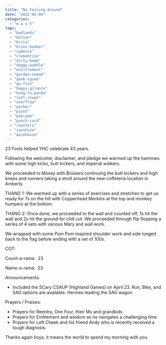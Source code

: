 ```yaml
---
title: "No Fooling Around"
date: "2022-04-04"
categories: 
  - "m-a-s-h"
tags: 
  - "badlands"
  - "bolton"
  - "brita"
  - "bronx-bomber"
  - "cadence"
  - "clementine"
  - "dirty-bomb"
  - "doggy-paddle"
  - "entitlement"
  - "garden-nomad"
  - "geek-squad"
  - "go-fish"
  - "happy-gilmore"
  - "kung-fu-panda"
  - "left-cheek"
  - "overflow"
  - "parker"
  - "pivot"
  - "pom-pom"
  - "punch-card"
  - "roasters"
  - "sunshine"
  - "warehouse"
---
```


23 Fools helped YHC celebrate 43 years.

Following the welcome, disclaimer, and pledge we warmed up the hammies with some high kicks, butt kickers, and imperial walkers.

We proceeded to Mosey with Bruisers continuing the butt kickers and high knees and runners taking a stroll around the new coffeteria location in Amberly.

THANG 1: We warmed up with a series of exercises and stretches to get us ready for 7s on the hill with Copperhead Merkins at the top and monkey humpers at the bottom.

THANG 2: Once done, we proceeded to the wall and counted off, 1s hit the wall and 2s hit the ground for chill cut. We proceeded through flip flopping a series of 4 sets with various Mary and wall work.

We wrapped with some Pom Pom inspired shoulder work and side lunged back to the flag before ending with a set of 100s.

COT:

Count-a-rama:  23

Name-a-rama:  23

Announcements:

- Included the SCary CSAUP (Highland Games) on April 23. Run, Bike, and SAG options are available. Hermes leading the SAG wagon

Prayers / Praises: 

- Prayers for Reentry, One Four, their Ms and grandkids
- Prayers for Entitlement and wisdom as he navigates a challenging time
- Prayers for Left Cheek and his friend Andy who is recently received a tough diagnosis.

Thanks again boys, it means the world to spend my morning with you.
